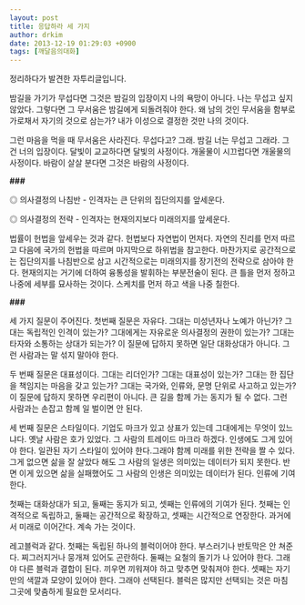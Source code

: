 ```yaml
---
layout: post
title: 응답하라 세 가지
author: drkim
date: 2013-12-19 01:29:03 +0900
tags: [깨달음의대화]
---
```

정리하다가 발견한 자투리글입니다.

  


밤길을 가기가 무섭다면 그것은 밤길의 입장이지 나의 욕망이 아니다. 나는 무섭고 싶지 않았다. 그렇다면 그 무서움은 밤길에게 되돌려줘야 한다. 왜 남의 것인 무서움을 함부로 가로채서 자기의 것으로 삼는가? 내가 이성으로 결정한 것만 나의 것이다.

  


그런 마음을 먹을 때 무서움은 사라진다. 무섭다고? 그래. 밤길 너는 무섭고 그래라. 그건 너의 입장이다. 달빛이 교교하다면 달빛의 사정이다. 개울물이 시끄럽다면 개울물의 사정이다. 바람이 살살 분다면 그것은 바람의 사정이다.

  


 
   **###**

  


◎ 의사결정의 나침반 - 인격자는 큰 단위의 집단의지를 앞세운다.

◎ 의사결정의 전략 - 인격자는 현재의지보다 미래의지를 앞세운다. 

  


법률이 헌법을 앞세우는 것과 같다. 헌법보다 자연법이 먼저다. 자연의 진리를 먼저 따르고 다음에 국가의 헌법을 따르며 마지막으로 하위법을 참고한다. 마찬가지로 공간적으로는 집단의지를 나침반으로 삼고 시간적으로는 미래의지를 장기전의 전략으로 삼아야 한다. 현재의지는 거기에 더하여 융통성을 발휘하는 부분전술이 된다. 큰 틀을 먼저 정하고 나중에 세부를 묘사하는 것이다. 스케치를 먼저 하고 색을 나중 칠한다. 

  


 
   **###**

  


세 가지 질문이 주어진다. 첫번째 질문은 자유다. 그대는 미성년자나 노예가 아닌가? 그대는 독립적인 인격이 있는가? 그대에게는 자유로운 의사결정의 권한이 있는가? 그대는 타자와 소통하는 상대가 되는가? 이 질문에 답하지 못하면 일단 대화상대가 아니다. 그런 사람과는 말 섞지 말아야 한다. 

  


두 번째 질문은 대표성이다. 그대는 리더인가? 그대는 대표성이 있는가? 그대는 한 집단을 책임지는 마음을 갖고 있는가? 그대는 국가와, 인류와, 문명 단위로 사고하고 있는가? 이 질문에 답하지 못하면 우리편이 아니다. 큰 길을 함께 가는 동지가 될 수 없다. 그런 사람과는 손잡고 함께 일 벌이면 안 된다. 

  


세 번째 질문은 스타일이다. 기업도 마크가 있고 상표가 있는데 그대에게는 무엇이 있느냐다. 옛날 사람은 호가 있었다. 그 사람의 트레이드 마크라 하겠다. 인생에도 그게 있어야 한다. 일관된 자기 스타일이 있어야 한다.그래야 함께 미래를 위한 전략을 짤 수 있다. 그게 없으면 삶을 잘 살았다 해도 그 사람의 일생은 의미있는 데이터가 되지 못한다. 반면 이게 있으면 삶을 실패했어도 그 사람의 인생은 의미있는 데이터가 된다. 인류에 기여한다.  


첫째는 대화상대가 되고, 둘째는 동지가 되고, 셋째는 인류에의 기여가 된다. 첫째는 인격적으로 독립하고, 둘째는 공간적으로 확장하고, 셋째는 시간적으로 연장한다. 과거에서 미래로 이어간다. 계속 가는 것이다.

  


레고블럭과 같다. 첫째는 독립된 하나의 블럭이어야 한다. 부스러기나 반토막은 안 쳐준다. 찌그러지거나 뭉개져 있어도 곤란하다. 둘째는 요철의 돌기가 나 있어야 한다. 그래야 다른 블럭과 결합이 된다. 끼우면 끼워져야 하고 맞추면 맞춰져야 한다. 셋째는 자기만의 색깔과 모양이 있어야 한다. 그래야 선택된다. 블럭은 많지만 선택되는 것은 마침 그곳에 맞춤하게 필요한 모서리다.
